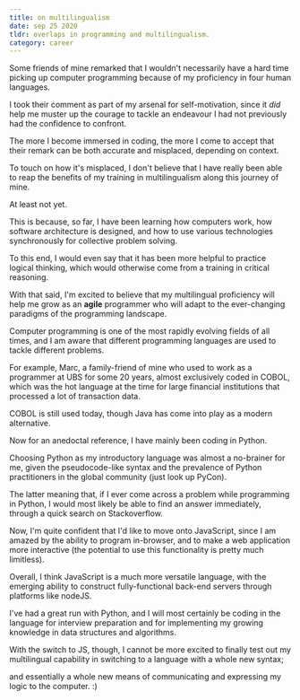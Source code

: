 ```yaml
---
title: on multilingualism
date: sep 25 2020
tldr: overlaps in programming and multilingualism.
category: career
---
```


Some friends of mine remarked that I wouldn't necessarily have a hard time picking up computer programming because of my proficiency in four human languages. 

I took their comment as part of my arsenal for self-motivation, since it *did* help me muster up the courage to tackle an endeavour I had not previously had the confidence to confront.

The more I become immersed in coding, the more I come to accept that their remark can be both accurate and misplaced, depending on context. 

To touch on how it's misplaced, I don't believe that I have really been able to reap the benefits of my training in multilingualism along this journey of mine. 

At least not yet. 

This is because, so far, I have been learning how computers work, how software architecture is designed, and how to use various technologies synchronously for collective problem solving. 

To this end, I would even say that it has been more helpful to practice logical thinking, which would otherwise come from a training in critical reasoning.

With that said, I'm excited to believe that my multilingual proficiency will help me grow as an **agile** programmer who will adapt to the ever-changing paradigms of the programming landscape.

Computer programming is one of the most rapidly evolving fields of all times, and I am aware that different programming languages are used to tackle different problems. 

For example, Marc, a family-friend of mine who used to work as a programmer at UBS for some 20 years, almost exclusively coded in COBOL, which was the hot language at the time for large financial institutions that processed a lot of transaction data. 

COBOL is still used today, though Java has come into play as a modern alternative. 

Now for an anedoctal reference, I have mainly been coding in Python. 

Choosing Python as my introductory language was almost a no-brainer for me, given the pseudocode-like syntax and the prevalence of Python practitioners in the global community (just look up PyCon). 

The latter meaning that, if I ever come across a problem while programming in Python, I would most likely be able to find an answer immediately, through a quick search on Stackoverflow.

Now, I'm quite confident that I'd like to move onto JavaScript, since I am amazed by the ability to program in-browser, and to make a web application more interactive (the potential to use this functionality is pretty much limitless). 

Overall, I think JavaScript is a much more versatile language, with the emerging ability to construct fully-functional back-end servers through platforms like nodeJS. 

I've had a great run with Python, and I will most certainly be coding in the language for interview preparation and for implementing my growing knowledge in data structures and algorithms.

With the switch to JS, though, I cannot be more excited to finally test out my multilingual capability in switching to a language with a whole new syntax;

and essentially a whole new means of communicating and expressing my logic to the computer. :)
